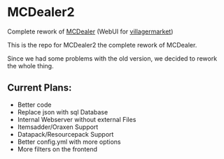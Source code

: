 # MCDealer2
Complete rework of [MCDealer](https://github.com/CptGummiball/MC-Dealer) (WebUI for [villagermarket](https://github.com/Bestem0r/VillagerMarket))

This is the repo for MCDealer2 the complete rework of MCDealer.

Since we had some problems with the old version, we decided to rework the whole thing.


## Current Plans:
- Better code
- Replace json with sql Database
- Internal Webserver without external Files
- Itemsadder/Oraxen Support
- Datapack/Resourcepack Support
- Better config.yml with more options
- More filters on the frontend
